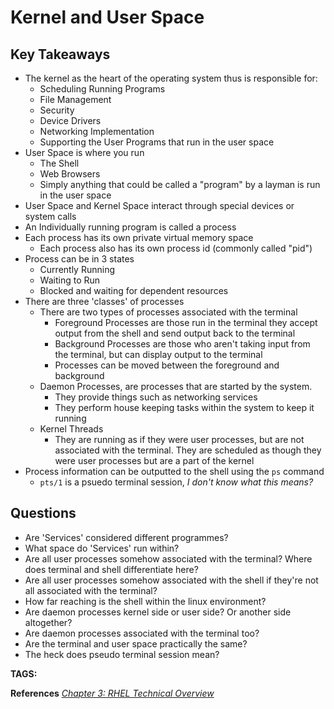 # Kernel and User Space

## Key Takeaways

* The kernel as the heart of the operating system thus is responsible for:
    * Scheduling Running Programs
    * File Management
    * Security
    * Device Drivers
    * Networking Implementation
    * Supporting the User Programs that run in the user space
* User Space is where you run
    * The Shell
    * Web Browsers
    * Simply anything that could be called a "program" by a layman is run in the user space
* User Space and Kernel Space interact through special devices or system calls
* An Individually running program is called a process
* Each process has its own private virtual memory space
    * Each process also has its own process id (commonly called "pid")
* Process can be in 3 states
    * Currently Running
    * Waiting to Run
    * Blocked and waiting for dependent resources
* There are three 'classes' of processes
    * There are two types of processes associated with the terminal
        * Foreground Processes are those run in the terminal they accept output from the shell and send output back to the terminal
        * Background Processes are those who aren't taking input from the terminal, but can display output to the terminal
        * Processes can be moved between the foreground and background
    * Daemon Processes, are processes that are started by the system.
        * They provide things such as networking services
        * They perform house keeping tasks within the system to keep it running
    * Kernel Threads
        * They are running as if they were user processes, but are not associated with the terminal. They are scheduled as though they were user processes but are a part of the kernel
* Process information can be outputted to the shell using the `ps` command
    * `pts/1` is a psuedo terminal session, _I don't know what this means?_

## Questions

* Are 'Services' considered different programmes?
* What space do 'Services' run within?
* Are all user processes somehow associated with the terminal? Where does terminal and shell differentiate here?
* Are all user processes somehow associated with the shell if they're not all associated with the terminal?
* How far reaching is the shell within the linux environment?
* Are daemon processes kernel side or user side? Or another side altogether?
* Are daemon processes associated with the terminal too?
* Are the terminal and user space practically the same?
* The heck does pseudo terminal session mean?

__TAGS:__

__References__
_[Chapter 3: RHEL Technical Overview](https://rhtapps.redhat.com/promo/course/rh024?segment=2)_

